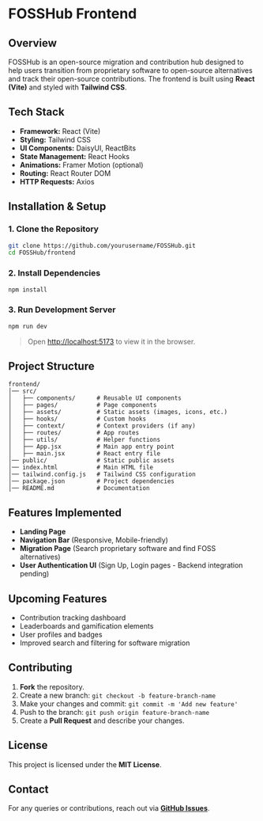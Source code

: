 # FOSSHub Frontend

## Overview
FOSSHub is an open-source migration and contribution hub designed to help users transition from proprietary software to open-source alternatives and track their open-source contributions. The frontend is built using **React (Vite)** and styled with **Tailwind CSS**.

## Tech Stack
- **Framework:** React (Vite)
- **Styling:** Tailwind CSS
- **UI Components:** DaisyUI, ReactBits
- **State Management:** React Hooks
- **Animations:** Framer Motion (optional)
- **Routing:** React Router DOM
- **HTTP Requests:** Axios

## Installation & Setup

### 1. Clone the Repository
```sh
git clone https://github.com/yourusername/FOSSHub.git
cd FOSSHub/frontend
```

### 2. Install Dependencies
```sh
npm install
```

### 3. Run Development Server
```sh
npm run dev
```
> Open [http://localhost:5173](http://localhost:5173) to view it in the browser.

## Project Structure
```
frontend/
│── src/
│   ├── components/      # Reusable UI components
│   ├── pages/           # Page components
│   ├── assets/          # Static assets (images, icons, etc.)
│   ├── hooks/           # Custom hooks
│   ├── context/         # Context providers (if any)
│   ├── routes/          # App routes
│   ├── utils/           # Helper functions
│   ├── App.jsx          # Main app entry point
│   ├── main.jsx         # React entry file
│── public/              # Static public assets
│── index.html           # Main HTML file
│── tailwind.config.js   # Tailwind CSS configuration
│── package.json         # Project dependencies
│── README.md            # Documentation
```

## Features Implemented
- **Landing Page**
- **Navigation Bar** (Responsive, Mobile-friendly)
- **Migration Page** (Search proprietary software and find FOSS alternatives)
- **User Authentication UI** (Sign Up, Login pages - Backend integration pending)

## Upcoming Features
- Contribution tracking dashboard
- Leaderboards and gamification elements
- User profiles and badges
- Improved search and filtering for software migration

## Contributing
1. **Fork** the repository.
2. Create a new branch: `git checkout -b feature-branch-name`
3. Make your changes and commit: `git commit -m 'Add new feature'`
4. Push to the branch: `git push origin feature-branch-name`
5. Create a **Pull Request** and describe your changes.

## License
This project is licensed under the **MIT License**.

## Contact
For any queries or contributions, reach out via **[GitHub Issues](https://github.com/yourusername/FOSSHub/issues)**.